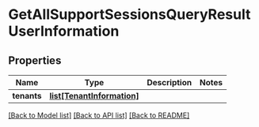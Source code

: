 # GetAllSupportSessionsQueryResultUserInformation


## Properties
Name | Type | Description | Notes
------------ | ------------- | ------------- | -------------
**tenants** | [**list[TenantInformation]**](TenantInformation.md) |  | 

[[Back to Model list]](../README.md#documentation-for-models) [[Back to API list]](../README.md#documentation-for-api-endpoints) [[Back to README]](../README.md)


